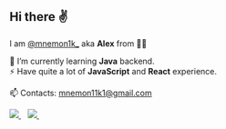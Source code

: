 ## Hi there ✌

<p>
  I am <a href="https://www.instagram.com/mnemon1k_">@mnemon1k_</a> aka <b>Alex</b> from 💙💛
</p>

🌱 I’m currently learning **Java** backend.<br/> ⚡ Have quite a lot of **JavaScript** and **React** experience.<br/>

📫 Contacts:  mnemon11k1@gmail.com

<p>
   <a href="https://t.me/mnemon1k" target="_blank">
    <img src="https://img.shields.io/badge/Telegram-2CA5E0?style=for-the-badge&logo=telegram&logoColor=white" />        
  </a>&nbsp;&nbsp;
  <a href="https://www.linkedin.com/in/mnemon1k/" target="_blank">
    <img src="https://img.shields.io/badge/linkedin-%230077B5.svg?&style=for-the-badge&logo=linkedin&logoColor=white" />
  </a>&nbsp;&nbsp;
</p>

<!--
**Mnemon1k/Mnemon1k** is a ✨ _special_ ✨ repository because its `README.md` (this file) appears on your GitHub profile.

Here are some ideas to get you started:

- 🔭 I’m currently working on ...
- 🌱 I’m currently learning ...
- 👯 I’m looking to collaborate on ...
- 🤔 I’m looking for help with ...
- 💬 Ask me about ...
- 📫 How to reach me: ...
- 😄 Pronouns: ...
- ⚡ Fun fact: ...
-->
